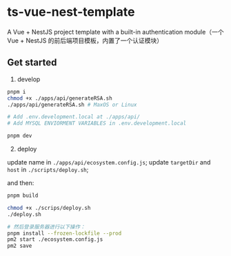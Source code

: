 # ts-vue-nest-template

A Vue + NestJS project template with a built-in authentication module（一个 Vue + NestJS 的前后端项目模板，内置了一个认证模块）

## Get started

1. develop

```sh
pnpm i
chmod +x ./apps/api/generateRSA.sh
./apps/api/generateRSA.sh # MaxOS or Linux

# Add .env.development.local at ./apps/api/
# Add MYSQL ENVIORMENT VARIABLES in .env.development.local

pnpm dev
```

2. deploy

update name in `./apps/api/ecosystem.config.js`;
update `targetDir` and `host` in `./scripts/deploy.sh`;

and then: 

```sh
pnpm build

chmod +x ./scrips/deploy.sh
./deploy.sh

# 然后登录服务器进行以下操作：
pnpm install --frozen-lockfile --prod
pm2 start ./ecosystem.config.js
pm2 save
```